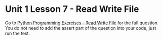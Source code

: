# Unit 1 Lesson 7 - Read Write File

Go to [Python Programming Exercises - Read Write File](https://inventwithpython.com/PythonProgrammingExercisesGentlyExplained.pdf#page=34) for the full question. You do not need to add the assert part of the question into your code, just run the test.
